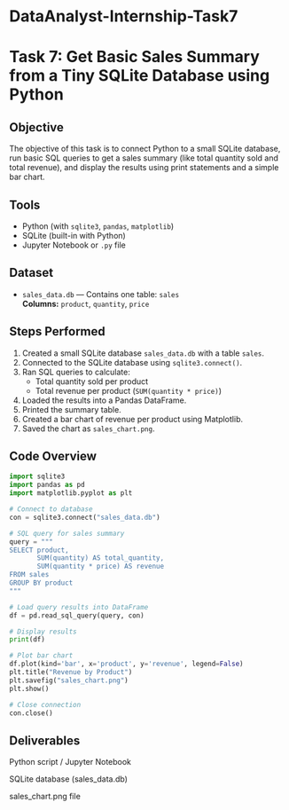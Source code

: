 # DataAnalyst-Internship-Task7
# Task 7: Get Basic Sales Summary from a Tiny SQLite Database using Python

## **Objective**
The objective of this task is to connect Python to a small SQLite database, run basic SQL queries to get a sales summary (like total quantity sold and total revenue), and display the results using print statements and a simple bar chart.

## **Tools**
- Python (with `sqlite3`, `pandas`, `matplotlib`)
- SQLite (built-in with Python)
- Jupyter Notebook or `.py` file

## **Dataset**
- `sales_data.db` — Contains one table: `sales`  
  **Columns:** `product`, `quantity`, `price`

## **Steps Performed**
1. Created a small SQLite database `sales_data.db` with a table `sales`.
2. Connected to the SQLite database using `sqlite3.connect()`.
3. Ran SQL queries to calculate:
   - Total quantity sold per product
   - Total revenue per product (`SUM(quantity * price)`)
4. Loaded the results into a Pandas DataFrame.
5. Printed the summary table.
6. Created a bar chart of revenue per product using Matplotlib.
7. Saved the chart as `sales_chart.png`.

## **Code Overview**
```python
import sqlite3
import pandas as pd
import matplotlib.pyplot as plt

# Connect to database
con = sqlite3.connect("sales_data.db")

# SQL query for sales summary
query = """
SELECT product,
       SUM(quantity) AS total_quantity,
       SUM(quantity * price) AS revenue
FROM sales
GROUP BY product
"""

# Load query results into DataFrame
df = pd.read_sql_query(query, con)

# Display results
print(df)

# Plot bar chart
df.plot(kind='bar', x='product', y='revenue', legend=False)
plt.title("Revenue by Product")
plt.savefig("sales_chart.png")
plt.show()

# Close connection
con.close()
```

## **Deliverables**
Python script / Jupyter Notebook

SQLite database (sales_data.db)

sales_chart.png file
